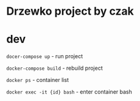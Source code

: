 # Drzewko project by czak
# dev
`docer-compose up` - run project

`docker-compose build` - rebuild project

`docker ps` - container list

`docker exec -it {id} bash` - enter container bash
